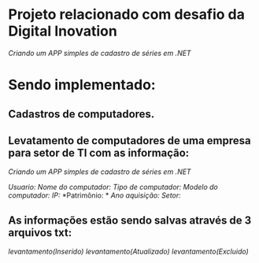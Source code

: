 # Projeto relacionado com desafio da Digital Inovation
*Criando um APP simples de cadastro de séries em .NET*

# Sendo implementado:
## Cadastros de computadores.
## Levatamento de computadores de uma empresa para setor de TI com as informação:



*Criando um APP simples de cadastro de séries em .NET*

*Usuario:*
*Nome do computador:* 
*Tipo de computador:*
*Modelo do computador:* 
*IP:*
*Patrimônio: *
*Ano aquisição:*
*Setor:*

## As informações estão sendo salvas através de 3 arquivos txt:
*levantamento(Inserido)*
*levantamento(Atualizado)*
*levantamento(Excluido)*

